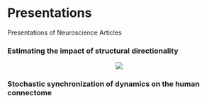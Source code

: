 # Presentations
Presentations of Neuroscience Articles


### Estimating the impact of structural directionality


<p align="center">
 <img src="https://github.com/aliseif321/Presentations/blob/main/Estimating%20the%20impact%20of%20structural%20directionality/Untitled.png?raw=true" >
 </p>


### Stochastic synchronization of dynamics on the human connectome
